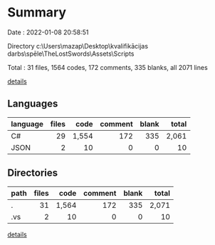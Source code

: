 # Summary

Date : 2022-01-08 20:58:51

Directory c:\Users\mazap\Desktop\kvalifikācijas darbs\spēle\TheLostSwords\Assets\Scripts

Total : 31 files,  1564 codes, 172 comments, 335 blanks, all 2071 lines

[details](details.md)

## Languages
| language | files | code | comment | blank | total |
| :--- | ---: | ---: | ---: | ---: | ---: |
| C# | 29 | 1,554 | 172 | 335 | 2,061 |
| JSON | 2 | 10 | 0 | 0 | 10 |

## Directories
| path | files | code | comment | blank | total |
| :--- | ---: | ---: | ---: | ---: | ---: |
| . | 31 | 1,564 | 172 | 335 | 2,071 |
| .vs | 2 | 10 | 0 | 0 | 10 |

[details](details.md)